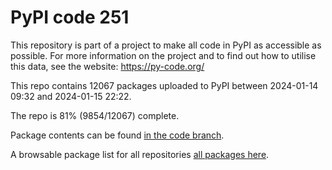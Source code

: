 # PyPI code 251

This repository is part of a project to make all code in PyPI as accessible as possible. For more information 
on the project and to find out how to utilise this data, see the website: https://py-code.org/

This repo contains 12067 packages uploaded to PyPI between 
2024-01-14 09:32 and 2024-01-15 22:22.

The repo is 81% (9854/12067) complete.

Package contents can be found [in the code branch](https://github.com/pypi-data/pypi-mirror-251/tree/code/packages).

A browsable package list for all repositories [all packages here](https://py-code.org/repositories/pypi-mirror-251).


